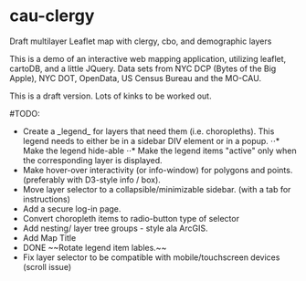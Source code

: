 # cau-clergy
Draft multilayer Leaflet map with clergy, cbo, and demographic layers

This is a demo of an interactive web mapping application, utilizing leaflet, cartoDB, and a little JQuery. Data sets from NYC DCP (Bytes of the Big Apple), NYC DOT, OpenData, US Census Bureau and the MO-CAU. 

This is a draft version. Lots of kinks to be worked out.

#TODO:
<ul>
<li> Create a _legend_ for layers that need them (i.e. choropleths). This legend needs to either be in a sidebar DIV element or in a popup.
⋅⋅* Make the legend hide-able
⋅⋅* Make the legend items "active" only when the corresponding layer is displayed.
<li> Make hover-over interactivity (or info-window) for polygons and points. (preferably with D3-style info / box).
<li> Move layer selector to a collapsible/minimizable sidebar.  (with a tab for instructions)
<li> Add a secure log-in page.
<li> Convert choropleth items to radio-button type of selector
<li> Add nesting/ layer tree groups - style ala ArcGIS.
<li> Add Map Title
<li> DONE ~~Rotate legend item lables.~~
<li> Fix layer selector to be compatible with mobile/touchscreen devices (scroll issue)
</ul>
